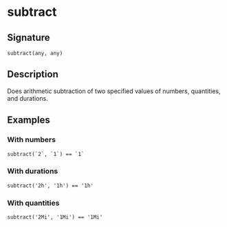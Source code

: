 # subtract

## Signature

`subtract(any, any)`

## Description

Does arithmetic subtraction of two specified values of numbers, quantities, and durations.

## Examples

### With numbers

```
subtract(`2`, `1`) == `1`
```

### With durations

```
subtract('2h', '1h') == '1h'
```

### With quantities

```
subtract('2Mi', '1Mi') == '1Mi'
```
